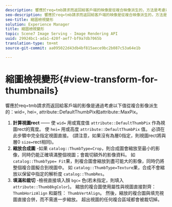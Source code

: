 ```yaml
---
description: 響應於req=tmb請求而返回給客戶端的映像是從複合映像派生的，方法是考慮以下值wid=、hei=、屬性DefaultThumbPix和屬性MaxPix。
seo-description: 響應於req=tmb請求而返回給客戶端的映像是從複合映像派生的，方法是考慮以下值wid=、hei=、屬性DefaultThumbPix和屬性MaxPix。
seo-title: 縮圖檢視變形
solution: Experience Manager
title: 縮圖檢視變形
topic: Scene7 Image Serving - Image Rendering API
uuid: 29924bc1-ada1-420f-aef7-bf9a7db7065b
translation-type: tm+mt
source-git-commit: aa095022d43db4bf815aece9bc2b087c53a64e1b

---
```



# 縮圖檢視變形{#view-transform-for-thumbnails}

響應於req=tmb請求而返回給客戶端的影像是通過考慮以下值從複合影像派生的：wid=, hei=, attribute::DefaultThumbPix和attribute::MaxPix。

1. **計算視圖rect** —— 使 `wid=` 用或寬度值 `attribute::DefaultThumbPix` 作為視圖rect的寬度。 使 `hei=` 用或高度 `attribute::DefaultThumbPix` 值。 必須在此步驟中完全指定視圖直接。 (請注意，如果沒有為層0指定，則視圖rect將與層0 `size=`rect相同)。
1. **縮放合成圖** -如果 `catalog::ThumbType=Crop`，則合成圖會縮放至最小的影像，同時仍能正確填滿整個視圖；會裁切額外的影像資料。 如 `catalog::ThumbType= Fit`果，則複合圖會縮放到盡可能大的影像，同時仍將整個複合圖擬合到視圖中。 如 `catalog::ThumbType=Texture`果，合成不會縮放以保留中指定的解析度 `catalog::ThumbRes`。
1. **填滿和裁切** -檢視直接填入顏 `bgc=` 色(若未指定，則填入 `attribute::ThumbBkgColor`)。 縮放的複合圖使用屬性與視圖直接對齊： `ThumbHorizAlign` 和屬性： `ThumbVertAlign`。 然後，縮放的複合圖與填充視圖直接合併，而不需進一步縮放。 超出視圖的任何複合區域都會被裁切掉。

